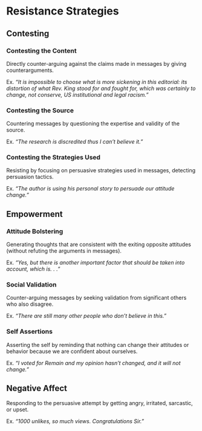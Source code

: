 # Resistance Strategies
## Contesting
### Contesting the Content
Directly counter-arguing against the claims made in messages by giving counterarguments. 

Ex. *“It is impossible to choose what is more sickening in this editorial: its distortion of what Rev. King stood for and fought for, which was certainly to change, not conserve, US institutional and legal racism.”*

### Contesting the Source
Countering messages by questioning the expertise and validity of the source.

Ex. *“The research is discredited thus I can’t believe it.”*

### Contesting the Strategies Used
Resisting by focusing on persuasive strategies used in messages, detecting persuasion tactics.

Ex. *“The author is using his personal story to persuade our attitude change.”*

## Empowerment
### Attitude Bolstering
Generating thoughts that are consistent with the exiting opposite attitudes (without refuting the arguments in messages).

Ex. *“Yes, but there is another important factor that should be taken into account, which is. . .”*

### Social Validation
Counter-arguing messages by seeking validation from significant others who also disagree.

Ex. *“There are still many other people who don’t believe in this.”*

### Self Assertions
Asserting the self by reminding that nothing can change their attitudes or behavior because we are confident about ourselves.

Ex. *“I voted for Remain and my opinion hasn’t changed, and it will not change.”*

## Negative Affect
Responding to the persuasive attempt by getting angry, irritated, sarcastic, or upset.

Ex. *“1000 unlikes, so much views. Congratulations Sir.”*
